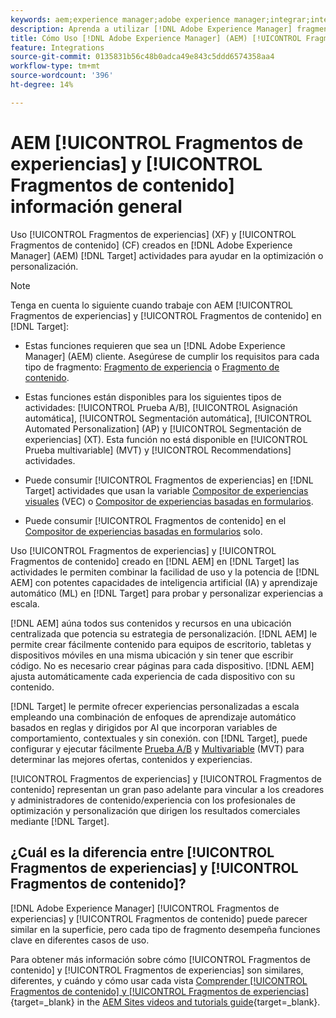 ```yaml
---
keywords: aem;experience manager;adobe experience manager;integrar;integración;fragmentos de experiencia;fragmentos de contenido
description: Aprenda a utilizar [!DNL Adobe Experience Manager] fragmentos de experiencia y contenido en [!DNL Adobe Target] actividades.
title: Cómo Uso [!DNL Adobe Experience Manager] (AEM) [!UICONTROL Fragmentos de experiencias] y [!UICONTROL Fragmentos de contenido]?
feature: Integrations
source-git-commit: 0135831b56c48b0adca49e843c5ddd6574358aa4
workflow-type: tm+mt
source-wordcount: '396'
ht-degree: 14%

---
```


# AEM [!UICONTROL Fragmentos de experiencias] y [!UICONTROL Fragmentos de contenido] información general

Uso [!UICONTROL Fragmentos de experiencias] (XF) y [!UICONTROL Fragmentos de contenido] (CF) creados en [!DNL Adobe Experience Manager] (AEM) [!DNL Target] actividades para ayudar en la optimización o personalización.

>[!NOTE]
>
>Tenga en cuenta lo siguiente cuando trabaje con AEM [!UICONTROL Fragmentos de experiencias] y [!UICONTROL Fragmentos de contenido] en [!DNL Target]:
> 
>* Estas funciones requieren que sea un [!DNL Adobe Experience Manager] (AEM) cliente. Asegúrese de cumplir los requisitos para cada tipo de fragmento: [Fragmento de experiencia](/help/main/c-integrating-target-with-mac/aem/experience-fragments-aem.md#requirements) o [Fragmento de contenido](/help/main/c-integrating-target-with-mac/aem/content-fragments-aem.md#requirements).
>
>* Estas funciones están disponibles para los siguientes tipos de actividades: [!UICONTROL Prueba A/B], [!UICONTROL Asignación automática], [!UICONTROL Segmentación automática], [!UICONTROL Automated Personalization] (AP) y [!UICONTROL Segmentación de experiencias] (XT). Esta función no está disponible en [!UICONTROL Prueba multivariable] (MVT) y [!UICONTROL Recommendations] actividades.
>* Puede consumir [!UICONTROL Fragmentos de experiencias] en [!DNL Target] actividades que usan la variable [Compositor de experiencias visuales](/help/main/c-experiences/c-visual-experience-composer/visual-experience-composer.md) (VEC) o [Compositor de experiencias basadas en formularios](/help/main/c-experiences/form-experience-composer.md).
>
>* Puede consumir [!UICONTROL Fragmentos de contenido] en el [Compositor de experiencias basadas en formularios](/help/main/c-experiences/form-experience-composer.md) solo.


Uso [!UICONTROL Fragmentos de experiencias] y [!UICONTROL Fragmentos de contenido] creado en [!DNL AEM] en [!DNL Target] las actividades le permiten combinar la facilidad de uso y la potencia de [!DNL AEM] con potentes capacidades de inteligencia artificial (IA) y aprendizaje automático (ML) en [!DNL Target] para probar y personalizar experiencias a escala.

[!DNL AEM] aúna todos sus contenidos y recursos en una ubicación centralizada que potencia su estrategia de personalización. [!DNL AEM] le permite crear fácilmente contenido para equipos de escritorio, tabletas y dispositivos móviles en una misma ubicación y sin tener que escribir código. No es necesario crear páginas para cada dispositivo. [!DNL AEM] ajusta automáticamente cada experiencia de cada dispositivo con su contenido.

[!DNL Target] le permite ofrecer experiencias personalizadas a escala empleando una combinación de enfoques de aprendizaje automático basados en reglas y dirigidos por AI que incorporan variables de comportamiento, contextuales y sin conexión. con [!DNL Target], puede configurar y ejecutar fácilmente [Prueba A/B](/help/main/c-activities/t-test-ab/test-ab.md) y [Multivariable](/help/main/c-activities/c-multivariate-testing/multivariate-testing.md) (MVT) para determinar las mejores ofertas, contenidos y experiencias.

[!UICONTROL Fragmentos de experiencias] y [!UICONTROL Fragmentos de contenido] representan un gran paso adelante para vincular a los creadores y administradores de contenido/experiencia con los profesionales de optimización y personalización que dirigen los resultados comerciales mediante [!DNL Target].

## ¿Cuál es la diferencia entre [!UICONTROL Fragmentos de experiencias] y [!UICONTROL Fragmentos de contenido]?

[!DNL Adobe Experience Manager] [!UICONTROL Fragmentos de experiencias] y [!UICONTROL Fragmentos de contenido] puede parecer similar en la superficie, pero cada tipo de fragmento desempeña funciones clave en diferentes casos de uso.

Para obtener más información sobre cómo [!UICONTROL Fragmentos de contenido] y [!UICONTROL Fragmentos de experiencias] son similares, diferentes, y cuándo y cómo usar cada vista [Comprender [!UICONTROL Fragmentos de contenido] y [!UICONTROL Fragmentos de experiencias]](https://experienceleague.adobe.com/docs/experience-manager-learn/sites/content-fragments/understand-content-fragments-and-experience-fragments.html){target=_blank} in the [AEM Sites videos and tutorials guide](https://experienceleague.adobe.com/docs/experience-manager-learn/sites/overview.html){target=_blank}.